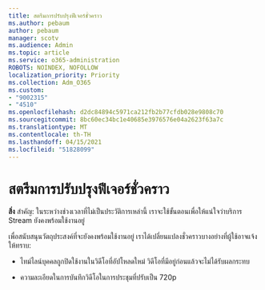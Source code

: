 ```yaml
---
title: สตรีมการปรับปรุงฟีเจอร์ชั่วคราว
ms.author: pebaum
author: pebaum
manager: scotv
ms.audience: Admin
ms.topic: article
ms.service: o365-administration
ROBOTS: NOINDEX, NOFOLLOW
localization_priority: Priority
ms.collection: Adm_O365
ms.custom:
- "9002315"
- "4510"
ms.openlocfilehash: d2dc84894c5971ca212fb2b77cfdb028e9808c70
ms.sourcegitcommit: 8bc60ec34bc1e40685e3976576e04a2623f63a7c
ms.translationtype: MT
ms.contentlocale: th-TH
ms.lasthandoff: 04/15/2021
ms.locfileid: "51828099"
---
```

# <a name="stream-temporary-feature-adjustments"></a>สตรีมการปรับปรุงฟีเจอร์ชั่วคราว

**สิ่ง** สําคัญ: ในระหว่างช่วงเวลาที่ไม่เป็นประวัติการเหล่านี้ เราจะใช้ขั้นตอนเพื่อให้แน่ใจว่าบริการ Stream ยังคงพร้อมใช้งานอยู่

เพื่อสนับสนุนวัตถุประสงค์ที่จะยังคงพร้อมใช้งานอยู่ เราได้เปลี่ยนแปลงชั่วคราวบางอย่างที่ผู้ใช้อาจแจ้งให้ทราบ: 

- ไทม์ไลน์บุคคลถูกปิดใช้งานในวิดีโอที่อัปโหลดใหม่ วิดีโอที่มีอยู่ก่อนแล้วจะไม่ได้รับผลกระทบ

- ความละเอียดในการบันทึกวิดีโอในการประชุมที่ปรับเป็น 720p
